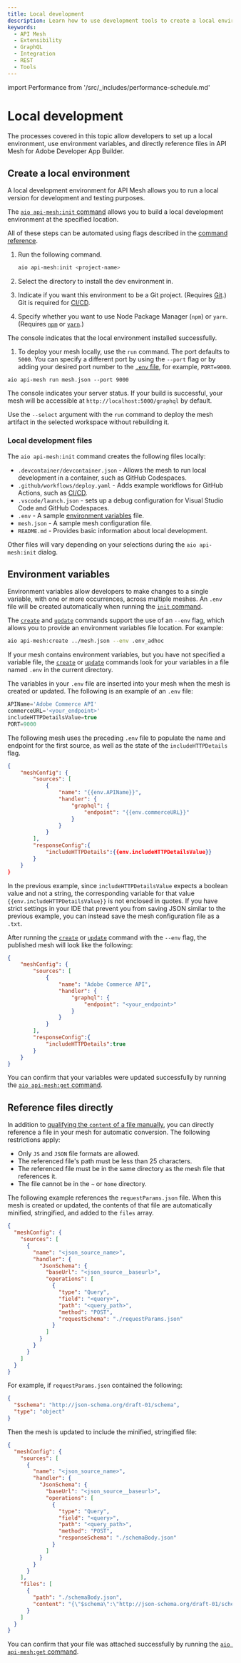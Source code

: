 ```yaml
---
title: Local development
description: Learn how to use development tools to create a local environment and use environment variables with API Mesh.
keywords:
  - API Mesh
  - Extensibility
  - GraphQL
  - Integration
  - REST
  - Tools
---
```


import Performance from '/src/_includes/performance-schedule.md'

# Local development

The processes covered in this topic allow developers to set up a local environment, use environment variables, and directly reference files in API Mesh for Adobe Developer App Builder.

## Create a local environment

A local development environment for API Mesh allows you to run a local version for development and testing purposes.

The [`aio api-mesh:init` command](../advanced/index.md#aio-api-meshinit) allows you to build a local development environment at the specified location.

<InlineAlert variant="info" slots="text"/>

All of these steps can be automated using flags described in the [command reference](../advanced/index.md#aio-api-meshinit).

1. Run the following command.

    ```bash
    aio api-mesh:init <project-name>
    ```

1. Select the directory to install the dev environment in.

1. Indicate if you want this environment to be a Git project. (Requires [Git](https://git-scm.com/book/en/v2/Getting-Started-Installing-Git).) Git is required for [CI/CD](../best-practices/cicd.md).

1. Specify whether you want to use Node Package Manager (`npm`) or `yarn`. (Requires [`npm`](https://docs.npmjs.com/downloading-and-installing-node-js-and-npm) or [`yarn`](https://classic.yarnpkg.com/lang/en/docs/install/#mac-stable).)

  The console indicates that the local environment installed successfully.

1. To deploy your mesh locally, use the `run` command. The port defaults to `5000`. You can specify a different port by using the `--port` flag or by adding your desired port number to the [`.env` file](#environment-variables), for example, `PORT=9000`.

  ```terminal
  aio api-mesh run mesh.json --port 9000
  ```

  The console indicates your server status. If your build is successful, your mesh will be accessible at `http://localhost:5000/graphql` by default.

  Use the `--select` argument with the `run` command to deploy the mesh artifact in the selected workspace without rebuilding it.

### Local development files

The `aio api-mesh:init` command creates the following files locally:

- `.devcontainer/devcontainer.json` - Allows the mesh to run local development in a container, such as GitHub Codespaces.
- `.github/workflows/deploy.yaml` - Adds example workflows for GitHub Actions, such as [CI/CD](../best-practices/cicd.md).
- `.vscode/launch.json` - sets up a debug configuration for Visual Studio Code and GitHub Codespaces.
- `.env` - A sample [environment variables](#environment-variables) file.
- `mesh.json` - A sample mesh configuration file.
- `README.md` - Provides basic information about local development.

<InlineAlert variant="info" slots="text"/>

Other files will vary depending on your selections during the `aio api-mesh:init` dialog.

## Environment variables

Environment variables allow developers to make changes to a single variable, with one or more occurrences, across multiple meshes. An `.env` file will be created automatically when running the [`init` command](../advanced/index.md#aio-api-meshinit).

The [`create`](../advanced/index.md#aio-api-meshcreate) and [`update`](../advanced/index.md#aio-api-meshupdate) commands support the use of an `--env` flag, which allows you to provide an environment variables file location. For example:

```bash
aio api-mesh:create ../mesh.json --env .env_adhoc
```

<InlineAlert variant="info" slots="text"/>

If your mesh contains environment variables, but you have not specified a variable file, the [`create`](../advanced/index.md#aio-api-meshcreate) or [`update`](../advanced/index.md#aio-api-meshupdate) commands look for your variables in a file named `.env` in the current directory.

The variables in your `.env` file are inserted into your mesh when the mesh is created or updated. The following is an example of an `.env` file:

```typescript
APIName='Adobe Commerce API'
commerceURL='<your_endpoint>'
includeHTTPDetailsValue=true
PORT=9000
```

The following mesh uses the preceding `.env` file to populate the name and endpoint for the first source, as well as the state of the `includeHTTPDetails` flag.

```json
{
    "meshConfig": {
        "sources": [
            {
                "name": "{{env.APIName}}",
                "handler": {
                    "graphql": {
                        "endpoint": "{{env.commerceURL}}"
                    }
                }
            }
        ],
        "responseConfig":{
            "includeHTTPDetails":{{env.includeHTTPDetailsValue}}
        }
    }
}
```

In the previous example, since `includeHTTPDetailsValue` expects a boolean value and not a string, the corresponding variable for that value `{{env.includeHTTPDetailsValue}}` is not enclosed in quotes. If you have strict settings in your IDE that prevent you from saving JSON similar to the previous example, you can instead save the mesh configuration file as a `.txt`.

After running the [`create`](../advanced/index.md#aio-api-meshcreate) or [`update`](../advanced/index.md#aio-api-meshupdate) command with the `--env` flag, the published mesh will look like the following:

```json
{
    "meshConfig": {
        "sources": [
            {
                "name": "Adobe Commerce API",
                "handler": {
                    "graphql": {
                        "endpoint": "<your_endpoint>"
                    }
                }
            }
        ],
        "responseConfig":{
            "includeHTTPDetails":true
        }
    }
}
```

You can confirm that your variables were updated successfully by running the [`aio api-mesh:get` command](../advanced/index.md#aio-api-meshget).

## Reference files directly

In addition to [qualifying the `content` of a file manually](../basic/handlers/index.md#reference-local-files-in-handlers), you can directly reference a file in your mesh for automatic conversion. The following restrictions apply:

- Only `JS` and `JSON` file formats are allowed.
- The referenced file's path must be less than 25 characters.
- The referenced file must be in the same directory as the mesh file that references it.
- The file cannot be in the `~` or `home` directory.

The following example references the `requestParams.json` file. When this mesh is created or updated, the contents of that file are automatically minified, stringified, and added to the `files` array.

```json
{
  "meshConfig": {
    "sources": [
      {
        "name": "<json_source_name>",
        "handler": {
          "JsonSchema": {
            "baseUrl": "<json_source__baseurl>",
            "operations": [
              {
                "type": "Query",
                "field": "<query>",
                "path": "<query_path>",
                "method": "POST",
                "requestSchema": "./requestParams.json"
              }
            ]
          }
        }
      }
    ]
  }
}
```

For example, if `requestParams.json` contained the following:

```json
{
  "$schema": "http://json-schema.org/draft-01/schema",
  "type": "object"
}
```

Then the mesh is updated to include the minified, stringified file:

```json
{
  "meshConfig": {
    "sources": [
      {
        "name": "<json_source_name>",
        "handler": {
          "JsonSchema": {
            "baseUrl": "<json_source__baseurl>",
            "operations": [
              {
                "type": "Query",
                "field": "<query>",
                "path": "<query_path>",
                "method": "POST",
                "responseSchema": "./schemaBody.json"
              }
            ]
          }
        }
      }
    ],
    "files": [
      {
        "path": "./schemaBody.json",
        "content": "{\"$schema\":\"http://json-schema.org/draft-01/schema\",\"type\":\"object\"}"
      }
    ]
  }
}
```

You can confirm that your file was attached successfully by running the [`aio api-mesh:get` command](../advanced/index.md#aio-api-meshget).

<Performance />
